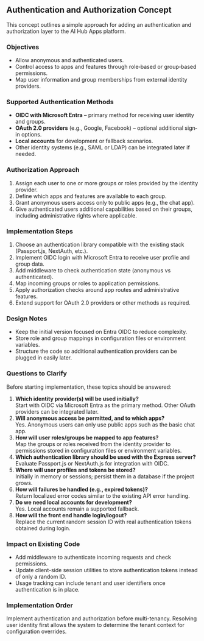 ## Authentication and Authorization Concept

This concept outlines a simple approach for adding an authentication and authorization layer to the AI Hub Apps platform.

### Objectives
- Allow anonymous and authenticated users.
- Control access to apps and features through role‐based or group‐based permissions.
- Map user information and group memberships from external identity providers.

### Supported Authentication Methods
- **OIDC with Microsoft Entra** – primary method for receiving user identity and groups.
- **OAuth 2.0 providers** (e.g., Google, Facebook) – optional additional sign‐in options.
- **Local accounts** for development or fallback scenarios.
- Other identity systems (e.g., SAML or LDAP) can be integrated later if needed.

### Authorization Approach
1. Assign each user to one or more groups or roles provided by the identity provider.
2. Define which apps and features are available to each group.
3. Grant anonymous users access only to public apps (e.g., the chat app).
4. Give authenticated users additional capabilities based on their groups, including administrative rights where applicable.

### Implementation Steps
1. Choose an authentication library compatible with the existing stack (Passport.js, NextAuth, etc.).
2. Implement OIDC login with Microsoft Entra to receive user profile and group data.
3. Add middleware to check authentication state (anonymous vs authenticated).
4. Map incoming groups or roles to application permissions.
5. Apply authorization checks around app routes and administrative features.
6. Extend support for OAuth 2.0 providers or other methods as required.

### Design Notes
- Keep the initial version focused on Entra OIDC to reduce complexity.
- Store role and group mappings in configuration files or environment variables.
- Structure the code so additional authentication providers can be plugged in easily later.

### Questions to Clarify

Before starting implementation, these topics should be answered:

1. **Which identity provider(s) will be used initially?**  
   Start with OIDC via Microsoft Entra as the primary method. Other OAuth providers can be integrated later.
2. **Will anonymous access be permitted, and to which apps?**  
   Yes. Anonymous users can only use public apps such as the basic chat app.
3. **How will user roles/groups be mapped to app features?**  
   Map the groups or roles received from the identity provider to permissions stored in configuration files or environment variables.
4. **Which authentication library should be used with the Express server?**  
   Evaluate Passport.js or NextAuth.js for integration with OIDC.
5. **Where will user profiles and tokens be stored?**  
   Initially in memory or sessions; persist them in a database if the project grows.
6. **How will failures be handled (e.g., expired tokens)?**  
   Return localized error codes similar to the existing API error handling.
7. **Do we need local accounts for development?**  
   Yes. Local accounts remain a supported fallback.
8. **How will the front end handle login/logout?**  
   Replace the current random session ID with real authentication tokens obtained during login.

### Impact on Existing Code

- Add middleware to authenticate incoming requests and check permissions.
- Update client-side session utilities to store authentication tokens instead of only a random ID.
- Usage tracking can include tenant and user identifiers once authentication is in place.

### Implementation Order

Implement authentication and authorization before multi-tenancy. Resolving user identity first allows the system to determine the tenant context for configuration overrides.
